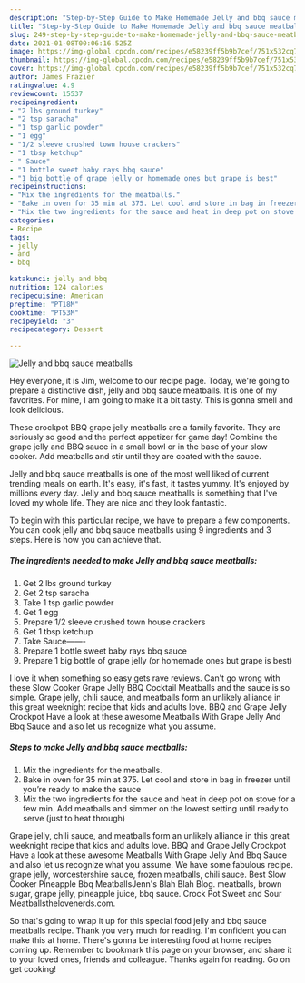 ```yaml
---
description: "Step-by-Step Guide to Make Homemade Jelly and bbq sauce meatballs"
title: "Step-by-Step Guide to Make Homemade Jelly and bbq sauce meatballs"
slug: 249-step-by-step-guide-to-make-homemade-jelly-and-bbq-sauce-meatballs
date: 2021-01-08T00:06:16.525Z
image: https://img-global.cpcdn.com/recipes/e58239ff5b9b7cef/751x532cq70/jelly-and-bbq-sauce-meatballs-recipe-main-photo.jpg
thumbnail: https://img-global.cpcdn.com/recipes/e58239ff5b9b7cef/751x532cq70/jelly-and-bbq-sauce-meatballs-recipe-main-photo.jpg
cover: https://img-global.cpcdn.com/recipes/e58239ff5b9b7cef/751x532cq70/jelly-and-bbq-sauce-meatballs-recipe-main-photo.jpg
author: James Frazier
ratingvalue: 4.9
reviewcount: 15537
recipeingredient:
- "2 lbs ground turkey"
- "2 tsp saracha"
- "1 tsp garlic powder"
- "1 egg"
- "1/2 sleeve crushed town house crackers"
- "1 tbsp ketchup"
- " Sauce"
- "1 bottle sweet baby rays bbq sauce"
- "1 big bottle of grape jelly or homemade ones but grape is best"
recipeinstructions:
- "Mix the ingredients for the meatballs."
- "Bake in oven for 35 min at 375. Let cool and store in bag in freezer until you’re ready to make the sauce"
- "Mix the two ingredients for the sauce and heat in deep pot on stove for a few min. Add meatballs and simmer on the lowest setting until ready to serve (just to heat through)"
categories:
- Recipe
tags:
- jelly
- and
- bbq

katakunci: jelly and bbq 
nutrition: 124 calories
recipecuisine: American
preptime: "PT18M"
cooktime: "PT53M"
recipeyield: "3"
recipecategory: Dessert

---
```



![Jelly and bbq sauce meatballs](https://img-global.cpcdn.com/recipes/e58239ff5b9b7cef/751x532cq70/jelly-and-bbq-sauce-meatballs-recipe-main-photo.jpg)

Hey everyone, it is Jim, welcome to our recipe page. Today, we're going to prepare a distinctive dish, jelly and bbq sauce meatballs. It is one of my favorites. For mine, I am going to make it a bit tasty. This is gonna smell and look delicious.

These crockpot BBQ grape jelly meatballs are a family favorite. They are seriously so good and the perfect appetizer for game day! Combine the grape jelly and BBQ sauce in a small bowl or in the base of your slow cooker. Add meatballs and stir until they are coated with the sauce.

Jelly and bbq sauce meatballs is one of the most well liked of current trending meals on earth. It's easy, it's fast, it tastes yummy. It's enjoyed by millions every day. Jelly and bbq sauce meatballs is something that I've loved my whole life. They are nice and they look fantastic.


To begin with this particular recipe, we have to prepare a few components. You can cook jelly and bbq sauce meatballs using 9 ingredients and 3 steps. Here is how you can achieve that.

<!--inarticleads1-->

##### The ingredients needed to make Jelly and bbq sauce meatballs:

1. Get 2 lbs ground turkey
1. Get 2 tsp saracha
1. Take 1 tsp garlic powder
1. Get 1 egg
1. Prepare 1/2 sleeve crushed town house crackers
1. Get 1 tbsp ketchup
1. Take  Sauce——-
1. Prepare 1 bottle sweet baby rays bbq sauce
1. Prepare 1 big bottle of grape jelly (or homemade ones but grape is best)


I love it when something so easy gets rave reviews. Can&#39;t go wrong with these Slow Cooker Grape Jelly BBQ Cocktail Meatballs and the sauce is so simple. Grape jelly, chili sauce, and meatballs form an unlikely alliance in this great weeknight recipe that kids and adults love. BBQ and Grape Jelly Crockpot Have a look at these awesome Meatballs With Grape Jelly And Bbq Sauce and also let us recognize what you assume. 

<!--inarticleads2-->

##### Steps to make Jelly and bbq sauce meatballs:

1. Mix the ingredients for the meatballs.
1. Bake in oven for 35 min at 375. Let cool and store in bag in freezer until you’re ready to make the sauce
1. Mix the two ingredients for the sauce and heat in deep pot on stove for a few min. Add meatballs and simmer on the lowest setting until ready to serve (just to heat through)


Grape jelly, chili sauce, and meatballs form an unlikely alliance in this great weeknight recipe that kids and adults love. BBQ and Grape Jelly Crockpot Have a look at these awesome Meatballs With Grape Jelly And Bbq Sauce and also let us recognize what you assume. We have some fabulous recipe. grape jelly, worcestershire sauce, frozen meatballs, chili sauce. Best Slow Cooker Pineapple Bbq MeatballsJenn&#39;s Blah Blah Blog. meatballs, brown sugar, grape jelly, pineapple juice, bbq sauce. Crock Pot Sweet and Sour Meatballsthelovenerds.com. 

So that's going to wrap it up for this special food jelly and bbq sauce meatballs recipe. Thank you very much for reading. I'm confident you can make this at home. There's gonna be interesting food at home recipes coming up. Remember to bookmark this page on your browser, and share it to your loved ones, friends and colleague. Thanks again for reading. Go on get cooking!
